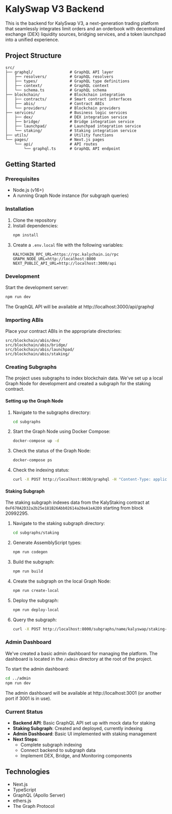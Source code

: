 # KalySwap V3 Backend

This is the backend for KalySwap V3, a next-generation trading platform that seamlessly integrates limit orders and an orderbook with decentralized exchange (DEX) liquidity sources, bridging services, and a token launchpad into a unified experience.

## Project Structure

```
src/
├── graphql/                # GraphQL API layer
│   ├── resolvers/          # GraphQL resolvers
│   ├── types/              # GraphQL type definitions
│   ├── context/            # GraphQL context
│   └── schema.ts           # GraphQL schema
├── blockchain/             # Blockchain integration
│   ├── contracts/          # Smart contract interfaces
│   ├── abis/               # Contract ABIs
│   └── providers/          # Blockchain providers
├── services/               # Business logic services
│   ├── dex/                # DEX integration service
│   ├── bridge/             # Bridge integration service
│   ├── launchpad/          # Launchpad integration service
│   └── staking/            # Staking integration service
├── utils/                  # Utility functions
└── pages/                  # Next.js pages
    └── api/                # API routes
        └── graphql.ts      # GraphQL API endpoint
```

## Getting Started

### Prerequisites

- Node.js (v16+)
- A running Graph Node instance (for subgraph queries)

### Installation

1. Clone the repository
2. Install dependencies:
   ```bash
   npm install
   ```
3. Create a `.env.local` file with the following variables:
   ```
   KALYCHAIN_RPC_URL=https://rpc.kalychain.io/rpc
   GRAPH_NODE_URL=http://localhost:8000
   NEXT_PUBLIC_API_URL=http://localhost:3000/api
   ```

### Development

Start the development server:

```bash
npm run dev
```

The GraphQL API will be available at http://localhost:3000/api/graphql

### Importing ABIs

Place your contract ABIs in the appropriate directories:

```
src/blockchain/abis/dex/
src/blockchain/abis/bridge/
src/blockchain/abis/launchpad/
src/blockchain/abis/staking/
```

### Creating Subgraphs

The project uses subgraphs to index blockchain data. We've set up a local Graph Node for development and created a subgraph for the staking contract.

#### Setting up the Graph Node

1. Navigate to the subgraphs directory:
   ```bash
   cd subgraphs
   ```

2. Start the Graph Node using Docker Compose:
   ```bash
   docker-compose up -d
   ```

3. Check the status of the Graph Node:
   ```bash
   docker-compose ps
   ```

4. Check the indexing status:
   ```bash
   curl -X POST http://localhost:8030/graphql -H "Content-Type: application/json" -d '{"query": "{ indexingStatusForCurrentVersion(subgraphName: \"kalyswap/dex-subgraph\") { synced health chains { network latestBlock { number } chainHeadBlock { number } } } }"}'
   ```

#### Staking Subgraph

The staking subgraph indexes data from the KalyStaking contract at `0xF670A2D32a2b25e181B26Abb02614a20eA1eA2D9` starting from block 20992295.

1. Navigate to the staking subgraph directory:
   ```bash
   cd subgraphs/staking
   ```

2. Generate AssemblyScript types:
   ```bash
   npm run codegen
   ```

3. Build the subgraph:
   ```bash
   npm run build
   ```

4. Create the subgraph on the local Graph Node:
   ```bash
   npm run create-local
   ```

5. Deploy the subgraph:
   ```bash
   npm run deploy-local
   ```

6. Query the subgraph:
   ```bash
   curl -X POST http://localhost:8000/subgraphs/name/kalyswap/staking-subgraph -H "Content-Type: application/json" -d '{"query": "{ stakingPools { id address totalStaked rewardRate } }"}'
   ```

### Admin Dashboard

We've created a basic admin dashboard for managing the platform. The dashboard is located in the `/admin` directory at the root of the project.

To start the admin dashboard:

```bash
cd ../admin
npm run dev
```

The admin dashboard will be available at http://localhost:3001 (or another port if 3001 is in use).

### Current Status

- **Backend API**: Basic GraphQL API set up with mock data for staking
- **Staking Subgraph**: Created and deployed, currently indexing
- **Admin Dashboard**: Basic UI implemented with staking management
- **Next Steps**:
  - Complete subgraph indexing
  - Connect backend to subgraph data
  - Implement DEX, Bridge, and Monitoring components

## Technologies

- Next.js
- TypeScript
- GraphQL (Apollo Server)
- ethers.js
- The Graph Protocol
